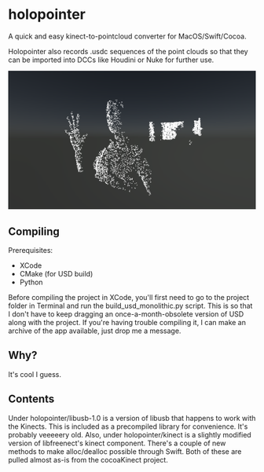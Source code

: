 # holopointer
A quick and easy kinect-to-pointcloud converter for MacOS/Swift/Cocoa.

Holopointer also records .usdc sequences of the point clouds so that they can be imported into DCCs like Houdini or Nuke for further use.

![preview](images/pointcloud_preview.png)

## Compiling

Prerequisites:
* XCode
* CMake (for USD build)
* Python

Before compiling the project in XCode, you'll first need to go to the project folder in Terminal and run the build_usd_monolithic.py script. This is so that I don't have to keep dragging an once-a-month-obsolete version of USD along with the project. If you're having trouble compiling it, I can make an archive of the app available, just drop me a message.

## Why?

It's cool I guess.

## Contents

Under holopointer/libusb-1.0 is a version of libusb that happens to work with the Kinects. This is included as a precompiled library for convenience. It's probably veeeeery old. Also, under holopointer/kinect is a slightly modified version of libfreenect's kinect component. There's a couple of new methods to make alloc/dealloc possible through Swift. Both of these are pulled almost as-is from the cocoaKinect project.
